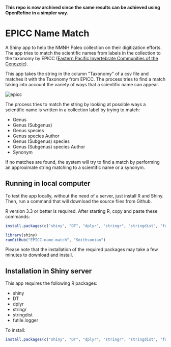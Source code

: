 **This repo is now archived since the same results can be achieved using OpenRefine in a simpler way.**

# EPICC Name Match

A Shiny app to help the NMNH Paleo collection on their digitization efforts. The app tries to match the scientific names from labels in the collection to the taxonomy by EPICC ([Eastern Pacific Invertebrate Communities of the Cenozoic](https://epicc.berkeley.edu/)). 

This app takes the string in the column \"Taxonomy\" of a csv file and matches it with the Taxonomy from EPICC. The process tries to find a match taking into account the variety of ways that a scientific name can appear. 

![epicc](https://user-images.githubusercontent.com/2302171/43724155-4caf6298-9967-11e8-8cf0-ce06fd478b01.png)

The process tries to match the string by looking at possible ways a scientific name is written in a collection label by trying to match:
         
  * Genus
  * Genus (Subgenus)
  * Genus species
  * Genus species Author
  * Genus (Subgenus) species
  * Genus (Subgenus) species Author
  * Synonym

If no matches are found, the system will try to find a match by performing an approximate string matching to a scientific name or a synonym.

## Running in local computer

To test the app locally, without the need of a server, just install R and Shiny. Then, run a command that will download the source files from Github. 

R version 3.3 or better is required. After starting R, copy and paste these commands:

```R
install.packages(c("shiny", "DT", "dplyr", "stringr", "stringdist", "futile.logger"))

library(shiny)
runGitHub("EPICC-name-match", "Smithsonian")
```

Please note that the installation of the required packages may take a few minutes to download and install.

## Installation in Shiny server

This app requires the following R packages:

 * shiny
 * DT
 * dplyr
 * stringr
 * stringdist
 * futile.logger

To install:

```R
install.packages(c("shiny", "DT", "dplyr", "stringr", "stringdist", "futile.logger"))
```
